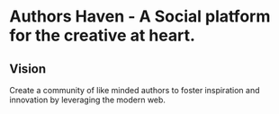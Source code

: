 Authors Haven - A Social platform for the creative at heart.
=======

## Vision
Create a community of like minded authors to foster inspiration and innovation
by leveraging the modern web.

